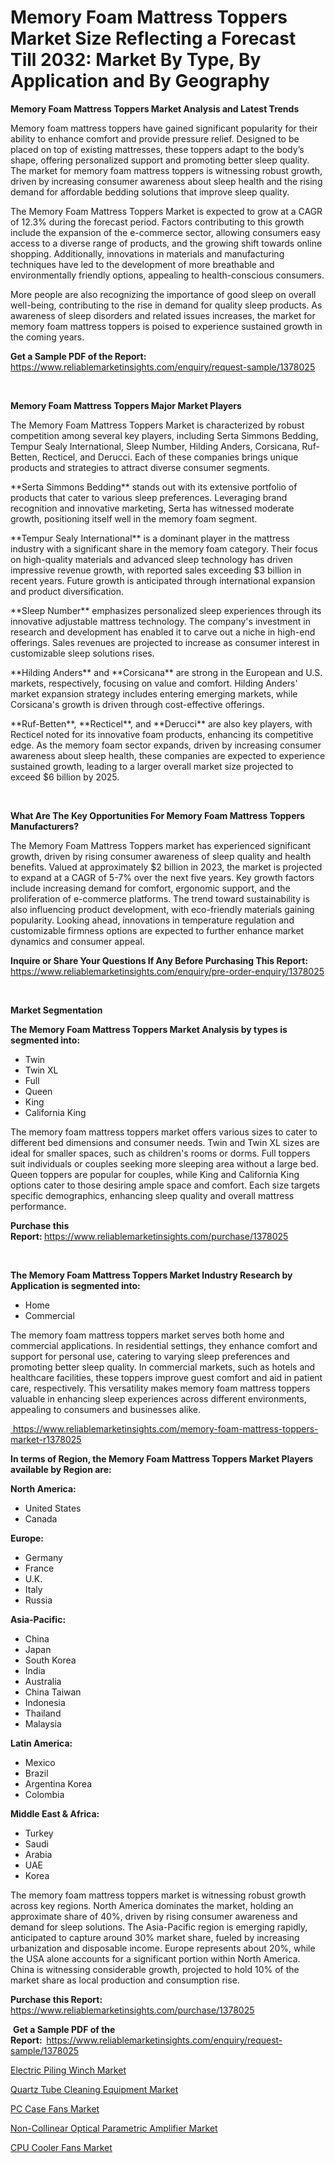 <p><h1>Memory Foam Mattress Toppers Market Size Reflecting a Forecast Till 2032: Market By Type, By Application and By Geography</h1></p><p><strong>Memory Foam Mattress Toppers Market Analysis and Latest Trends</strong></p>
<p><p>Memory foam mattress toppers have gained significant popularity for their ability to enhance comfort and provide pressure relief. Designed to be placed on top of existing mattresses, these toppers adapt to the body’s shape, offering personalized support and promoting better sleep quality. The market for memory foam mattress toppers is witnessing robust growth, driven by increasing consumer awareness about sleep health and the rising demand for affordable bedding solutions that improve sleep quality.</p><p>The Memory Foam Mattress Toppers Market is expected to grow at a CAGR of 12.3% during the forecast period. Factors contributing to this growth include the expansion of the e-commerce sector, allowing consumers easy access to a diverse range of products, and the growing shift towards online shopping. Additionally, innovations in materials and manufacturing techniques have led to the development of more breathable and environmentally friendly options, appealing to health-conscious consumers.</p><p>More people are also recognizing the importance of good sleep on overall well-being, contributing to the rise in demand for quality sleep products. As awareness of sleep disorders and related issues increases, the market for memory foam mattress toppers is poised to experience sustained growth in the coming years.</p></p>
<p><strong>Get a Sample PDF of the Report:&nbsp;</strong> <a href="https://www.reliablemarketinsights.com/enquiry/request-sample/1378025?utm_campaign=2609&utm_medium=2&utm_source=Github&utm_content=ia&utm_term=05042025&utm_id=memory-foam-mattress-toppers">https://www.reliablemarketinsights.com/enquiry/request-sample/1378025</a></p>
<p>&nbsp;</p>
<p><strong>Memory Foam Mattress Toppers Major Market Players</strong></p>
<p><p>The Memory Foam Mattress Toppers Market is characterized by robust competition among several key players, including Serta Simmons Bedding, Tempur Sealy International, Sleep Number, Hilding Anders, Corsicana, Ruf-Betten, Recticel, and Derucci. Each of these companies brings unique products and strategies to attract diverse consumer segments.</p><p>**Serta Simmons Bedding** stands out with its extensive portfolio of products that cater to various sleep preferences. Leveraging brand recognition and innovative marketing, Serta has witnessed moderate growth, positioning itself well in the memory foam segment. </p><p>**Tempur Sealy International** is a dominant player in the mattress industry with a significant share in the memory foam category. Their focus on high-quality materials and advanced sleep technology has driven impressive revenue growth, with reported sales exceeding $3 billion in recent years. Future growth is anticipated through international expansion and product diversification.</p><p>**Sleep Number** emphasizes personalized sleep experiences through its innovative adjustable mattress technology. The company's investment in research and development has enabled it to carve out a niche in high-end offerings. Sales revenues are projected to increase as consumer interest in customizable sleep solutions rises.</p><p>**Hilding Anders** and **Corsicana** are strong in the European and U.S. markets, respectively, focusing on value and comfort. Hilding Anders' market expansion strategy includes entering emerging markets, while Corsicana's growth is driven through cost-effective offerings.</p><p>**Ruf-Betten**, **Recticel**, and **Derucci** are also key players, with Recticel noted for its innovative foam products, enhancing its competitive edge. As the memory foam sector expands, driven by increasing consumer awareness about sleep health, these companies are expected to experience sustained growth, leading to a larger overall market size projected to exceed $6 billion by 2025.</p></p>
<p>&nbsp;</p>
<p><strong>What Are The Key Opportunities For Memory Foam Mattress Toppers Manufacturers?</strong></p>
<p><p>The Memory Foam Mattress Toppers market has experienced significant growth, driven by rising consumer awareness of sleep quality and health benefits. Valued at approximately $2 billion in 2023, the market is projected to expand at a CAGR of 5-7% over the next five years. Key growth factors include increasing demand for comfort, ergonomic support, and the proliferation of e-commerce platforms. The trend toward sustainability is also influencing product development, with eco-friendly materials gaining popularity. Looking ahead, innovations in temperature regulation and customizable firmness options are expected to further enhance market dynamics and consumer appeal.</p></p>
<p><strong>Inquire or Share Your Questions If Any Before Purchasing This Report:</strong> <a href="https://www.reliablemarketinsights.com/enquiry/pre-order-enquiry/1378025?utm_campaign=2609&utm_medium=2&utm_source=Github&utm_content=ia&utm_term=05042025&utm_id=memory-foam-mattress-toppers">https://www.reliablemarketinsights.com/enquiry/pre-order-enquiry/1378025</a></p>
<p>&nbsp;</p>
<p><strong>Market Segmentation</strong></p>
<p><strong>The Memory Foam Mattress Toppers Market Analysis by types is segmented into:</strong></p>
<p><ul><li>Twin</li><li>Twin XL</li><li>Full</li><li>Queen</li><li>King</li><li>California King</li></ul></p>
<p><p>The memory foam mattress toppers market offers various sizes to cater to different bed dimensions and consumer needs. Twin and Twin XL sizes are ideal for smaller spaces, such as children's rooms or dorms. Full toppers suit individuals or couples seeking more sleeping area without a large bed. Queen toppers are popular for couples, while King and California King options cater to those desiring ample space and comfort. Each size targets specific demographics, enhancing sleep quality and overall mattress performance.</p></p>
<p><strong>Purchase this Report:&nbsp;</strong><a href="https://www.reliablemarketinsights.com/purchase/1378025?utm_campaign=2609&utm_medium=2&utm_source=Github&utm_content=ia&utm_term=05042025&utm_id=memory-foam-mattress-toppers">https://www.reliablemarketinsights.com/purchase/1378025</a></p>
<p>&nbsp;</p>
<p><strong>The Memory Foam Mattress Toppers Market Industry Research by Application is segmented into:</strong></p>
<p><ul><li>Home</li><li>Commercial</li></ul></p>
<p><p>The memory foam mattress toppers market serves both home and commercial applications. In residential settings, they enhance comfort and support for personal use, catering to varying sleep preferences and promoting better sleep quality. In commercial markets, such as hotels and healthcare facilities, these toppers improve guest comfort and aid in patient care, respectively. This versatility makes memory foam mattress toppers valuable in enhancing sleep experiences across different environments, appealing to consumers and businesses alike.</p></p>
<p><a href="https://www.reliablemarketinsights.com/memory-foam-mattress-toppers-market-r1378025?utm_campaign=2609&utm_medium=2&utm_source=Github&utm_content=ia&utm_term=05042025&utm_id=memory-foam-mattress-toppers">&nbsp;https://www.reliablemarketinsights.com/memory-foam-mattress-toppers-market-r1378025</a></p>
<p><strong>In terms of Region, the Memory Foam Mattress Toppers Market Players available by Region are:</strong></p>
<p>
    <p> <strong> North America: </strong>
        <ul>
            <li>United States</li>
            <li>Canada</li>
        </ul>
        </p> 
    <p> <strong> Europe: </strong>
        <ul>
            <li>Germany</li>
            <li>France</li>
            <li>U.K.</li>
            <li>Italy</li>
            <li>Russia</li>
        </ul>
        </p> 
    <p> <strong> Asia-Pacific: </strong>
        <ul>
            <li>China</li>
            <li>Japan</li>
            <li>South Korea</li>
            <li>India</li>
            <li>Australia</li>
            <li>China Taiwan</li>
            <li>Indonesia</li>
            <li>Thailand</li>
            <li>Malaysia</li>
        </ul>
        </p> 
    <p> <strong> Latin America: </strong>
        <ul>
            <li>Mexico</li>
            <li>Brazil</li>
            <li>Argentina Korea</li>
            <li>Colombia</li>
        </ul>
        </p> 
    <p> <strong> Middle East & Africa: </strong>
        <ul>
            <li>Turkey</li>
            <li>Saudi</li>
            <li>Arabia</li>
            <li>UAE</li>
            <li>Korea</li>
        </ul>
    </p>
    </p>
<p><p>The memory foam mattress toppers market is witnessing robust growth across key regions. North America dominates the market, holding an approximate share of 40%, driven by rising consumer awareness and demand for sleep solutions. The Asia-Pacific region is emerging rapidly, anticipated to capture around 30% market share, fueled by increasing urbanization and disposable income. Europe represents about 20%, while the USA alone accounts for a significant portion within North America. China is witnessing considerable growth, projected to hold 10% of the market share as local production and consumption rise.</p></p>
<p><strong>Purchase this Report: </strong><a href="https://www.reliablemarketinsights.com/purchase/1378025?utm_campaign=2609&utm_medium=2&utm_source=Github&utm_content=ia&utm_term=05042025&utm_id=memory-foam-mattress-toppers">https://www.reliablemarketinsights.com/purchase/1378025</a></p>
<p>&nbsp;<strong>Get a Sample PDF of the Report:&nbsp;&nbsp;</strong><a href="https://www.reliablemarketinsights.com/enquiry/request-sample/1378025?utm_campaign=2609&utm_medium=2&utm_source=Github&utm_content=ia&utm_term=05042025&utm_id=memory-foam-mattress-toppers">https://www.reliablemarketinsights.com/enquiry/request-sample/1378025</a></p>
<p><strong></strong></p>
<p><p><a href="https://www.linkedin.com/pulse/forecasting-electric-piling-winch-market-growth-vddme?utm_campaign=2609&utm_medium=2&utm_source=Github&utm_content=ia&utm_term=05042025&utm_id=memory-foam-mattress-toppers">Electric Piling Winch Market</a></p><p><a href="https://www.linkedin.com/pulse/research-examination-onthe-quartz-tube-cleaning-equipment-ivcwe?utm_campaign=2609&utm_medium=2&utm_source=Github&utm_content=ia&utm_term=05042025&utm_id=memory-foam-mattress-toppers">Quartz Tube Cleaning Equipment Market</a></p><p><a href="https://github.com/lisaeichler20775/Market-Research-Report-List-1/blob/main/pc-case-fans-market.md?utm_campaign=2609&utm_medium=2&utm_source=Github&utm_content=ia&utm_term=05042025&utm_id=memory-foam-mattress-toppers">PC Case Fans Market</a></p><p><a href="https://www.linkedin.com/pulse/comprehensive-non-collinear-optical-parametric-amplifier-upcfe?utm_campaign=2609&utm_medium=2&utm_source=Github&utm_content=ia&utm_term=05042025&utm_id=memory-foam-mattress-toppers">Non-Collinear Optical Parametric Amplifier Market</a></p><p><a href="https://github.com/yankimber90yankim/Market-Research-Report-List-1/blob/main/cpu-cooler-fans-market.md?utm_campaign=2609&utm_medium=2&utm_source=Github&utm_content=ia&utm_term=05042025&utm_id=memory-foam-mattress-toppers">CPU Cooler Fans Market</a></p></p>